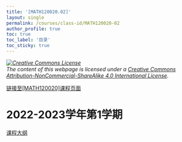 ```yaml
---
title: '[MATH120020.02]'
layout: single
permalink: /courses/class-id/MATH120020-02
author_profile: true
toc: true
toc_label: '目录'
toc_sticky: true
---
```


<div class='notice--warning'>
	<p><i><a rel='license' href='http://creativecommons.org/licenses/by-nc-sa/4.0/'><img alt='Creative Commons License' style='border-width:0' src='https://i.creativecommons.org/l/by-nc-sa/4.0/88x31.png' /></a><br /> The content of this webpage is licensed under a <a rel='license' href='http://creativecommons.org/licenses/by-nc-sa/4.0/'>Creative Commons Attribution-NonCommercial-ShareAlike 4.0 International License</a>.</i></p>
</div>

<a href='https://fdu-math.github.io/courses/MATH120020'>链接至[MATH120020]课程页面</a>

# 2022-2023学年第1学期
<a href='https://fdu-math.github.io/courses/syllabus/MATH120020.02-2022-2023-1 (Encrypted).pdf'>课程大纲</a>


